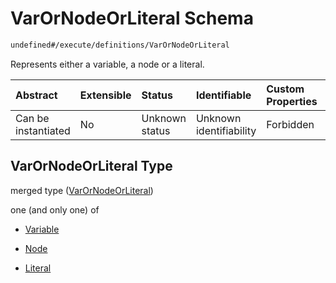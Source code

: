 # VarOrNodeOrLiteral Schema

```txt
undefined#/execute/definitions/VarOrNodeOrLiteral
```

Represents either a variable, a node or a literal.

| Abstract            | Extensible | Status         | Identifiable            | Custom Properties | Additional Properties | Access Restrictions | Defined In                                                                     |
| :------------------ | :--------- | :------------- | :---------------------- | :---------------- | :-------------------- | :------------------ | :----------------------------------------------------------------------------- |
| Can be instantiated | No         | Unknown status | Unknown identifiability | Forbidden         | Allowed               | none                | [okp4-cognitarium.json\*](schema/okp4-cognitarium.json "open original schema") |

## VarOrNodeOrLiteral Type

merged type ([VarOrNodeOrLiteral](okp4-cognitarium-executemsg-definitions-varornodeorliteral.md))

one (and only one) of

*   [Variable](okp4-cognitarium-executemsg-definitions-varornodeorliteral-oneof-variable.md "check type definition")

*   [Node](okp4-cognitarium-executemsg-definitions-varornodeorliteral-oneof-node.md "check type definition")

*   [Literal](okp4-cognitarium-executemsg-definitions-varornodeorliteral-oneof-literal.md "check type definition")
